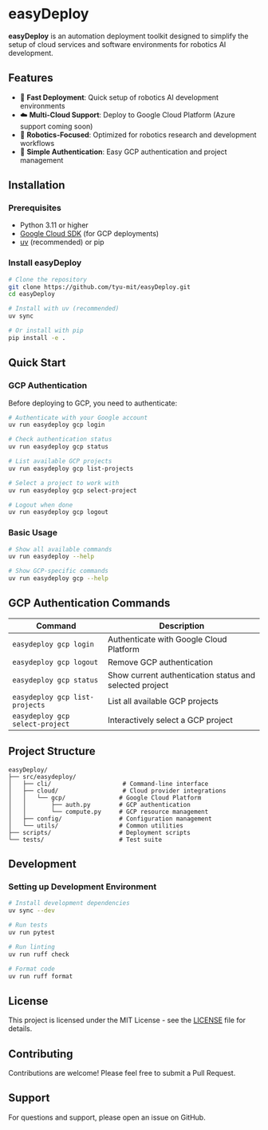 # easyDeploy

**easyDeploy** is an automation deployment toolkit designed to simplify the setup of cloud services and software environments for robotics AI development.

## Features

- 🚀 **Fast Deployment**: Quick setup of robotics AI development environments
- ☁️ **Multi-Cloud Support**: Deploy to Google Cloud Platform (Azure support coming soon)
- 🤖 **Robotics-Focused**: Optimized for robotics research and development workflows
- 🔐 **Simple Authentication**: Easy GCP authentication and project management

## Installation

### Prerequisites

- Python 3.11 or higher
- [Google Cloud SDK](https://cloud.google.com/sdk/docs/install) (for GCP deployments)
- [uv](https://docs.astral.sh/uv/) (recommended) or pip

### Install easyDeploy

```bash
# Clone the repository
git clone https://github.com/tyu-mit/easyDeploy.git
cd easyDeploy

# Install with uv (recommended)
uv sync

# Or install with pip
pip install -e .
```

## Quick Start

### GCP Authentication

Before deploying to GCP, you need to authenticate:

```bash
# Authenticate with your Google account
uv run easydeploy gcp login

# Check authentication status
uv run easydeploy gcp status

# List available GCP projects
uv run easydeploy gcp list-projects

# Select a project to work with
uv run easydeploy gcp select-project

# Logout when done
uv run easydeploy gcp logout
```

### Basic Usage

```bash
# Show all available commands
uv run easydeploy --help

# Show GCP-specific commands
uv run easydeploy gcp --help
```

## GCP Authentication Commands

| Command | Description |
|---------|-------------|
| `easydeploy gcp login` | Authenticate with Google Cloud Platform |
| `easydeploy gcp logout` | Remove GCP authentication |
| `easydeploy gcp status` | Show current authentication status and selected project |
| `easydeploy gcp list-projects` | List all available GCP projects |
| `easydeploy gcp select-project` | Interactively select a GCP project |

## Project Structure

```
easyDeploy/
├── src/easydeploy/
│   ├── cli/                    # Command-line interface
│   ├── cloud/                  # Cloud provider integrations
│   │   └── gcp/               # Google Cloud Platform
│   │       ├── auth.py        # GCP authentication
│   │       └── compute.py     # GCP resource management
│   ├── config/                # Configuration management
│   └── utils/                 # Common utilities
├── scripts/                   # Deployment scripts
└── tests/                     # Test suite
```

## Development

### Setting up Development Environment

```bash
# Install development dependencies
uv sync --dev

# Run tests
uv run pytest

# Run linting
uv run ruff check

# Format code
uv run ruff format
```

## License

This project is licensed under the MIT License - see the [LICENSE](LICENSE) file for details.

## Contributing

Contributions are welcome! Please feel free to submit a Pull Request.

## Support

For questions and support, please open an issue on GitHub.
